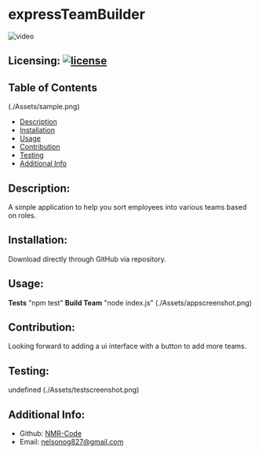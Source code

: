 # expressTeamBuilder
![video](demo.gif)
## Licensing: [![license](https://img.shields.io/badge/license--blue)](https://shields.io)
    
## Table of Contents 
  (./Assets/sample.png)
- [Description](#description)
- [Installation](#installation)
- [Usage](#usage)
- [Contribution](#contribution)
- [Testing](#testing)
- [Additional Info](#additional-info)

## Description:
A simple application to help you sort employees into various teams based on roles.

## Installation:
Download directly through GitHub via repository.

## Usage:
**Tests** "npm test" **Build Team** "node index.js"
(./Assets/appscreenshot.png)

## Contribution:
Looking forward to adding a ui interface with a button to add more teams.

## Testing:
undefined
(./Assets/testscreenshot.png)

## Additional Info:
- Github: [NMR-Code](https://github.com/NMR-Code)
- Email: nelsonog827@gmail.com 
